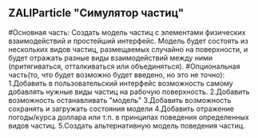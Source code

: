 ## ZALIParticle "Симулятор частиц" 
#Основная часть:
Создать модель частиц с элементами физических взаимодействий и простейший интерфейс. Модель будет состоять из нескольких видов частиц, 
размещаемых случайно на поверхности, и будет отражать разные виды взаимодействий между ними (притягиваться, отталкиваться или объединяться).
#Опциональная часть(то, что будет возможно будет введено, но это не точно):
1.Добавить в пользовательский интерфейс возможность самому добавлять нужные виды частиц на рабочую поверхность.
2.Добавить возможность останавливать "модель"
3.Добавить возможность сохранять и загружать состояния модели
4.Добавить отражение погоды/курса доллара или т.п. в принципах поведения определенных видов частиц.
5.Создать альтернативную модель поведения частиц.
